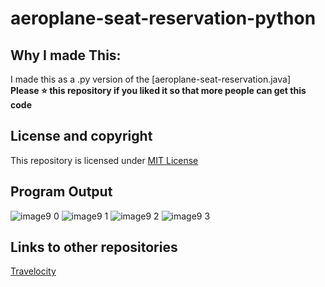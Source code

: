 # aeroplane-seat-reservation-python

## Why I made This:
I made this as a .py version of the [aeroplane-seat-reservation.java]
<br />**Please ⭐ this repository if you liked it so that more people can get this code**

## License and copyright
This repository is licensed under [MIT License](LICENSE)

## Program Output
![image9 0](https://user-images.githubusercontent.com/76808676/106793805-f0b0dd00-667d-11eb-876f-ca4ea487ec78.png)
![image9 1](https://user-images.githubusercontent.com/76808676/106793807-f1497380-667d-11eb-8b65-950039f735f1.png)
![image9 2](https://user-images.githubusercontent.com/76808676/106793809-f1e20a00-667d-11eb-8ec5-34a2450f809d.png)
![image9 3](https://user-images.githubusercontent.com/76808676/106793810-f27aa080-667d-11eb-8f07-526390fc19cd.png)

## Links to other repositories
[Travelocity]


[Travelocity]: https://github.com/voyager2005/Travelocity
